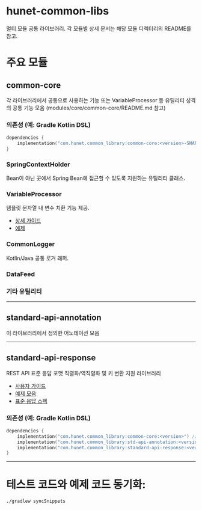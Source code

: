 # hunet-common-libs

멀티 모듈 공통 라이브러리. 각 모듈별 상세 문서는 해당 모듈 디렉터리의 README를 참고.

# 주요 모듈
## common-core
각 라이브러리에서 공통으로 사용하는 기능 또는 VariableProcessor 등 유틸리티 성격의 공통 기능 모음 (modules/core/common-core/README.md 참고)

### 의존성 (예: Gradle Kotlin DSL)
```kotlin
dependencies {
    implementation("com.hunet.common_library:common-core:<version>-SNAPSHOT")
}
```

### SpringContextHolder
Bean이 아닌 곳에서 Spring Bean에 접근할 수 있도록 지원하는 유틸리티 클래스.

### VariableProcessor
템플릿 문자열 내 변수 치환 기능 제공.
- [상세 가이드](docs/variable-processor.md)
- [예제](examples/VariableProcessorExample.kt)

### CommonLogger
Kotlin/Java 공통 로거 래퍼.

### DataFeed

### 기타 유틸리티

---

## standard-api-annotation
이 라이브러리에서 정의한 어노테이션 모음

---
## standard-api-response
REST API 표준 응답 포맷 직렬화/역직렬화 및 키 변환 지원 라이브러리
- [사용자 가이드](./docs/standard-api-response-library-guide.md)
- [예제 모음](./docs/standard-api-response-examples.md)
- [표준 응답 스펙](./docs/standard-api-response-specification.md)

### 의존성 (예: Gradle Kotlin DSL)
```kotlin
dependencies {
    implementation("com.hunet.common_library:common-core:<version>") // 공통 코어 모듈
    implementation("com.hunet.common_library:std-api-annotation:<version>") // @InjectDuration 등 어노테이션 모듈
    implementation("com.hunet.common_library:standard-api-response:<version>") // 표준 응답 모듈
}
```
---

# 테스트 코드와 예제 코드 동기화: 
`./gradlew syncSnippets`

